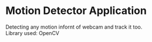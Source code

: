 # Motion Detector Application

Detecting any motion infornt of webcam and track it too.  
Library used: OpenCV  
